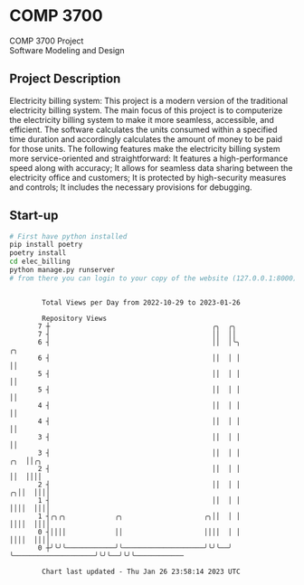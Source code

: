 # COMP 3700
COMP 3700 Project  
Software Modeling and Design
## Project Description
Electricity billing system: This project is a modern version of the traditional electricity billing system. The main focus of this project is to computerize the electricity billing system to make it more seamless, accessible, and efficient. The software calculates the units consumed within a specified time duration and accordingly calculates the amount of money to be paid for those units. The following features make the electricity billing system more service-oriented and straightforward: It features a high-performance speed along with accuracy; It allows for seamless data sharing between the electricity office and customers; It is protected by high-security measures and controls; It includes the necessary provisions for debugging.

## Start-up
```bash
# First have python installed
pip install poetry
poetry install
cd elec_billing
python manage.py runserver
# from there you can login to your copy of the website (127.0.0.1:8000), default creds are admin/admin
```

```

        Total Views per Day from 2022-10-29 to 2023-01-26

        Repository Views
       7 ┼                                        ╭╮  ╭╮
       7 ┤                                        ││  ││
       6 ┤                                        ││  │╰╮                          ╭╮
       6 ┤                                        ││  │ │                          ││
       5 ┤                                        ││  │ │                          ││
       5 ┤                                        ││  │ │                          ││
       4 ┤                                        ││  │ │                          ││
       4 ┤                                        ││  │ │                          ││
       3 ┤                                        ││  │ │                          ││
       3 ┤                                        ││  │ │                      ╭╮  ││╭╮
       2 ┤                                        ││  │ │                      ││  ││││
       2 ┤                                        ││  │ │                    ╭╮││  ││││
       1 ┤                                        ││  │ │                    ││││  ││││
       1 ┤╭╮╭╮            ╭╮                    ╭╮││  │ │                    ││││  ││││
       0 ┤││││            ││                    ││││  │ │                    ││││  ││││
       0 ┼╯╰╯╰────────────╯╰────────────────────╯╰╯╰──╯ ╰────────────────────╯╰╯╰──╯╰╯╰────────────

        Chart last updated - Thu Jan 26 23:58:14 2023 UTC
        
```
